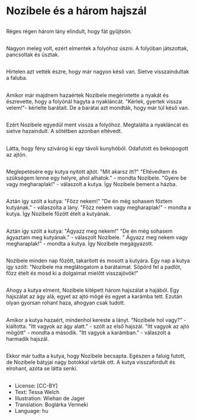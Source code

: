 # Nozibele és a három hajszál

##
Réges régen három lány elindult, hogy fát gyűjtsön.

##
Nagyon meleg volt, ezért elmentek a folyóhoz úszni. A folyóban játszottak, pancsoltak és úsztak.

##
Hirtelen azt vették észre, hogy már nagyon késő van. Sietve visszaindultak a faluba.

##
Amikor már majdnem hazaértek Nozibele megérintette a nyakát és észrevette, hogy a folyónál hagyta a nyakláncát. "Kérlek, gyertek vissza velem!"- kérlelte barátait. De a barátai azt mondták, hogy már túl késő van.

##
Ezért Nozibele egyedül ment vissza a folyóhoz. Megtalálta a nyakláncát és sietve hazaindult. A sötétben azonban eltévedt.

##
Látta, hogy fény szivárog ki egy távoli kunyhóból. Odafutott és bekopogott az ajtón.

##
Meglepetésére egy kutya nyitott ajtót. "Mit akarsz itt?" "Eltévedtem és szükségem lenne egy helyre, ahol alhatok." - mondta Nozibele. "Gyere be vagy megharaplak!" - válaszolt a kutya. Így Nozibele bement a házba.

##
Aztán így szólt a kutya: "Főzz nekem!" "De én még sohasem főztem kutyának." - válaszolta a lány. "Főzz nekem vagy megharaplak!" - mondta a kutya. Így Nozibele főzött ételt a kutyának.

##
Aztán így szólt a kutya: "Ágyazz meg nekem!" "De én még sohasem ágyaztam meg kutyának." - válaszolt Nozibele. " Ágyazz meg nekem vagy megharaplak!" - mondta a kutya. Így Nozibele megágyazott.

##
Nozibele minden nap főzött, takarított és mosott a kutyára. Egy nap a kutya így szólt: "Nozibele ma meglátogatom a barátaimat. Söpörd fel a padlót, főzz ételt és mosd ki a dolgaimat mielőtt visszajövök!"

##
Ahogy a kutya elment, Nozibele kitépett három hajszálat a hajából. Egy hajszálat az ágy alá, egyet az ajtó mögé és egyet a karámba tett. Ezután olyan gyorsan rohant haza, ahogyan csak tudott.

##
Amikor a kutya hazaért, mindenhol kereste a lányt. "Nozibele hol vagy?" - kiáltotta. "Itt vagyok az ágy alatt." - szólt az első hajszál. "Itt vagyok az ajtó mögött" - mondta a második. "Itt vagyok a karámban." - válaszolt a harmadik hajszál.

##
Ekkor már tudta a kutya, hogy Nozibele becsapta. Egészen a faluig futott, de Nozibele bátyjai nagy botokkal várták ott. A kutya visszafordult és elrohant, azóta se látta senki.

##
* License: [CC-BY]
* Text: Tessa Welch
* Illustration: Wiehan de Jager
* Translation: Boglárka Vermeki
* Language: hu

